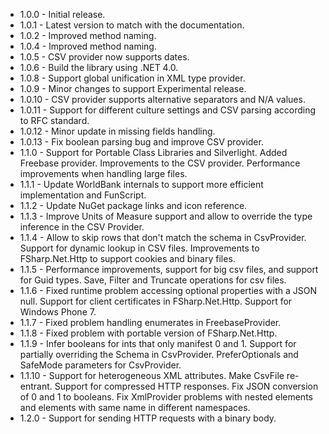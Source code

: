 * 1.0.0 - Initial release.
* 1.0.1 - Latest version to match with the documentation.
* 1.0.2 - Improved method naming.
* 1.0.4 - Improved method naming.
* 1.0.5 - CSV provider now supports dates.
* 1.0.6 - Build the library using .NET 4.0.
* 1.0.8 - Support global unification in XML type provider.
* 1.0.9 - Minor changes to support Experimental release.
* 1.0.10 - CSV provider supports alternative separators and N/A values.
* 1.0.11 - Support for different culture settings and CSV parsing according to RFC standard.
* 1.0.12 - Minor update in missing fields handling.
* 1.0.13 - Fix boolean parsing bug and improve CSV provider.
* 1.1.0 - Support for Portable Class Libraries and Silverlight. Added Freebase provider. Improvements to the CSV provider. Performance improvements when handling large files.
* 1.1.1 - Update WorldBank internals to support more efficient implementation and FunScript.
* 1.1.2 - Update NuGet package links and icon reference.
* 1.1.3 - Improve Units of Measure support and allow to override the type inference in the CSV Provider.
* 1.1.4 - Allow to skip rows that don't match the schema in CsvProvider. Support for dynamic lookup in CSV files. Improvements to FSharp.Net.Http to support cookies and binary files.
* 1.1.5 - Performance improvements, support for big csv files, and support for Guid types. Save, Filter and Truncate operations for csv files.
* 1.1.6 - Fixed runtime problem accessing optional properties with a JSON null. Support for client certificates in FSharp.Net.Http. Support for Windows Phone 7.
* 1.1.7 - Fixed problem handling enumerates in FreebaseProvider.
* 1.1.8 - Fixed problem with portable version of FSharp.Net.Http.
* 1.1.9 - Infer booleans for ints that only manifest 0 and 1. Support for partially overriding the Schema in CsvProvider. PreferOptionals and SafeMode parameters for CsvProvider.
* 1.1.10 - Support for heterogeneous XML attributes. Make CsvFile re-entrant. Support for compressed HTTP responses. Fix JSON conversion of 0 and 1 to booleans. Fix XmlProvider problems with nested elements and elements with same name in different namespaces.
* 1.2.0 - Support for sending HTTP requests with a binary body.
